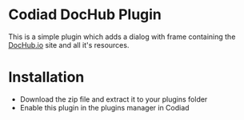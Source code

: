 # Codiad DocHub Plugin

This is a simple plugin which adds a dialog with frame containing the [DocHub.io](http://www.dochub.io) site and all it's resources.

# Installation

- Download the zip file and extract it to your plugins folder
- Enable this plugin in the plugins manager in Codiad